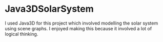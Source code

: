 # Java3DSolarSystem
I used Java3D for this project which involved modelling the solar system using scene graphs. I enjoyed making this because it involved a lot of logical thinking. 
